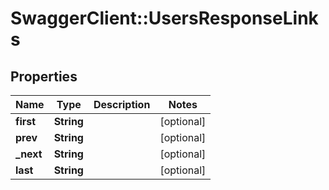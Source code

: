# SwaggerClient::UsersResponseLinks

## Properties
Name | Type | Description | Notes
------------ | ------------- | ------------- | -------------
**first** | **String** |  | [optional] 
**prev** | **String** |  | [optional] 
**_next** | **String** |  | [optional] 
**last** | **String** |  | [optional] 


